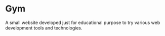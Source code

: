 # Gym
A small website developed just for educational purpose to try various web development tools and technologies.
